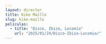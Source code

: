 ```yaml
---
layout: director
title: Kike Maíllo
slug: kike-maillo
peliculas:
  - title: "Disco, Ibiza, Locomía"
    url: "2025/01/24/Disco-Ibiza-Locomia/"
---
```

